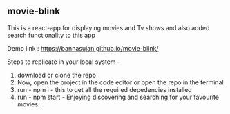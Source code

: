 ## movie-blink

This is a react-app for displaying movies and Tv shows and also added search functionality to this app

Demo link : https://bannasujan.github.io/movie-blink/

Steps to replicate in your local system - 

1. download or clone the repo
2. Now, open the project in the code editor or open the repo in the terminal
3. run - npm i - this to get all the required depedencies installed
4. run - npm start - Enjoying discovering and searching for your favourite movies.
